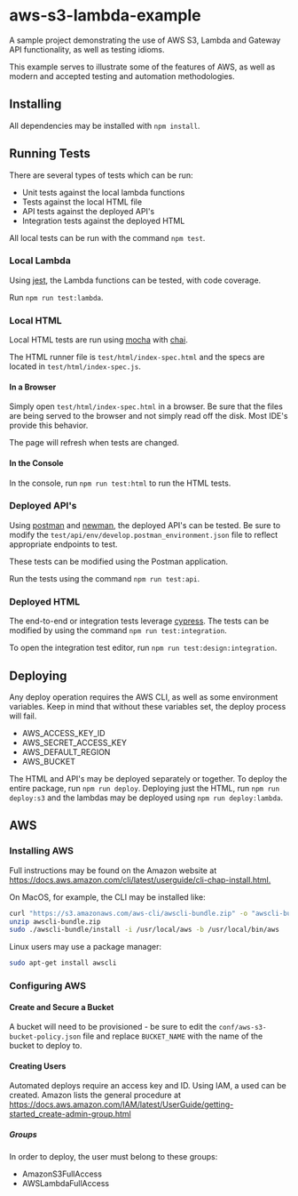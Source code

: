 # aws-s3-lambda-example

A sample project demonstrating the use of AWS S3, Lambda and Gateway API functionality, as well as testing idioms.

This example serves to illustrate some of the features of AWS, as well as modern and accepted testing and automation methodologies.

## Installing

All dependencies may be installed with `npm install`.

## Running Tests

There are several types of tests which can be run:

* Unit tests against the local lambda functions
* Tests against the local HTML file
* API tests against the deployed API's
* Integration tests against the deployed HTML

All local tests can be run with the command `npm test`.

### Local Lambda

Using [jest](https://jestjs.io/), the Lambda functions can be tested, with code coverage.

Run `npm run test:lambda`.

### Local HTML

Local HTML tests are run using [mocha](https://mochajs.org/) with [chai](https://www.chaijs.com/).

The HTML runner file is `test/html/index-spec.html` and the specs are located in `test/html/index-spec.js`.

#### In a Browser

Simply open `test/html/index-spec.html` in a browser. Be sure that the files are being served to the browser and not simply read off the disk. Most IDE's provide this behavior.

The page will refresh when tests are changed.

#### In the Console

In the console, run `npm run test:html` to run the HTML tests.

### Deployed API's

Using [postman](https://www.getpostman.com/) and [newman](https://www.npmjs.com/package/newman), the deployed API's can be tested. Be sure to modify the `test/api/env/develop.postman_environment.json` file to reflect appropriate endpoints to test.

These tests can be modified using the Postman application.

Run the tests using the command `npm run test:api`.

### Deployed HTML

The end-to-end or integration tests leverage [cypress](https://www.cypress.io/). The tests can be modified by using the command `npm run test:integration`.

To open the integration test editor, run `npm run test:design:integration`.

## Deploying

Any deploy operation requires the AWS CLI, as well as some environment variables. Keep in mind that without these variables set, the deploy process will fail.

* AWS_ACCESS_KEY_ID
* AWS_SECRET_ACCESS_KEY
* AWS_DEFAULT_REGION
* AWS_BUCKET

The HTML and API's may be deployed separately or together. To deploy the entire package, run `npm run deploy`. Deploying just the HTML, run `npm run deploy:s3` and the lambdas may be deployed using `npm run deploy:lambda`.

## AWS

### Installing AWS

Full instructions may be found on the Amazon website at <https://docs.aws.amazon.com/cli/latest/userguide/cli-chap-install.html.>

On MacOS, for example, the CLI may be installed like:

```bash
curl "https://s3.amazonaws.com/aws-cli/awscli-bundle.zip" -o "awscli-bundle.zip"
unzip awscli-bundle.zip
sudo ./awscli-bundle/install -i /usr/local/aws -b /usr/local/bin/aws
```

Linux users may use a package manager:

```bash
sudo apt-get install awscli
```

### Configuring AWS

#### Create and Secure a Bucket

A bucket will need to be provisioned - be sure to edit the `conf/aws-s3-bucket-policy.json` file and replace `BUCKET_NAME` with the name of the bucket to deploy to.

#### Creating Users

Automated deploys require an access key and ID. Using IAM, a used can be created. Amazon lists the general procedure at <https://docs.aws.amazon.com/IAM/latest/UserGuide/getting-started_create-admin-group.html>

##### Groups

In order to deploy, the user must belong to these groups:

* AmazonS3FullAccess
* AWSLambdaFullAccess
